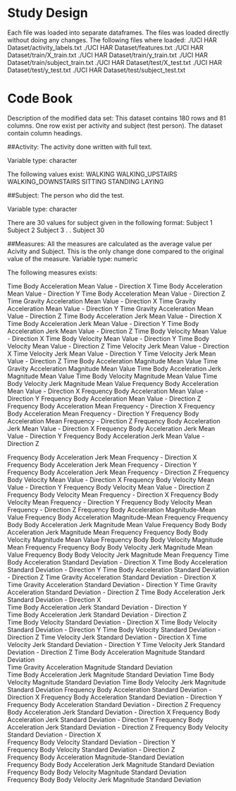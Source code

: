 # Study Design
Each file was loaded into separate dataframes.
The files was loaded directly without doing any changes.
The following files where loaded:
./UCI HAR Dataset/activity_labels.txt
./UCI HAR Dataset/features.txt
./UCI HAR Dataset/train/X_train.txt
./UCI HAR Dataset/train/y_train.txt
./UCI HAR Dataset/train/subject_train.txt
./UCI HAR Dataset/test/X_test.txt
./UCI HAR Dataset/test/y_test.txt
./UCI HAR Dataset/test/subject_test.txt

# Code Book
Description of the modified data set:
This dataset contains 180 rows and 81 columns. One row exist per activity and subject (test person).
The dataset contain column headings.

##Activity: 
The activity done written with full text. 

Variable type: character

The following values exist:
WALKING
WALKING_UPSTAIRS
WALKING_DOWNSTAIRS
SITTING
STANDING
LAYING

##Subject:
The person who did the test.

Variable type: character

There are 30 values for subject given in the following format:
Subject 1
Subject 2
Subject 3
.
.
Subject 30

##Measures:
All the measures are calculated as the average value per Acivity and Subject.
This is the only change done compared to the original value of the measure.
Variable type: numeric

The following measures exists:

Time Body Acceleration Mean Value - Direction X
Time Body Acceleration Mean Value - Direction Y
Time Body Acceleration Mean Value - Direction Z                   
Time Gravity Acceleration Mean Value - Direction X
Time Gravity Acceleration Mean Value - Direction Y
Time Gravity Acceleration Mean Value - Direction Z
Time Body Acceleration Jerk Mean Value - Direction X
Time Body Acceleration Jerk Mean Value - Direction Y
Time Body Acceleration Jerk Mean Value - Direction Z
Time Body Velocity Mean Value - Direction X
Time Body Velocity Mean Value - Direction Y
Time Body Velocity Mean Value - Direction Z
Time Velocity Jerk Mean Value - Direction X
Time Velocity Jerk Mean Value - Direction Y
Time Velocity Jerk Mean Value - Direction Z
Time Body Acceleration Magnitude Mean Value
Time Gravity Acceleration Magnitude Mean Value
Time Body Acceleration Jerk Magnitude Mean Value
Time Body Velocity Magnitude Mean Value
Time Body Velocity Jerk Magnitude Mean Value
Frequency Body Acceleration Mean Value - Direction X
Frequency Body Acceleration Mean Value - Direction Y
Frequency Body Acceleration Mean Value - Direction Z
Frequency Body Acceleration Mean Frequency - Direction X
Frequency Body Acceleration Mean Frequency - Direction Y
Frequency Body Acceleration Mean Frequency - Direction Z
Frequency Body Acceleration Jerk Mean Value - Direction X
Frequency Body Acceleration Jerk Mean Value - Direction Y
Frequency Body Acceleration Jerk Mean Value - Direction Z

Frequency Body Acceleration Jerk Mean Frequency - Direction X
Frequency Body Acceleration Jerk Mean Frequency - Direction Y
Frequency Body Acceleration Jerk Mean Frequency - Direction Z
Frequency Body Velocity Mean Value - Direction X
Frequency Body Velocity Mean Value - Direction Y
Frequency Body Velocity Mean Value - Direction Z
Frequency Body Velocity Mean Frequency - Direction X
Frequency Body Velocity Mean Frequency - Direction Y
Frequency Body Velocity Mean Frequency - Direction Z
Frequency Body Acceleration Magnitude-Mean Value
Frequency Body Acceleration Magnitude-Mean Frequency
Frequency Body Body Acceleration Jerk Magnitude Mean Value
Frequency Body Body Acceleration Jerk Magnitude Mean Frequency
Frequency Body Body Velocity Magnitude Mean Value
Frequency Body Body Velocity Magnitude Mean Frequency
Frequency Body Body Velocity Jerk Magnitude Mean Value
Frequency Body Body Velocity Jerk Magnitude Mean Frequency
Time Body Acceleration Standard Deviation - Direction X
Time Body Acceleration Standard Deviation - Direction Y
Time Body Acceleration Standard Deviation - Direction Z
Time Gravity Acceleration Standard Deviation - Direction X
Time Gravity Acceleration Standard Deviation - Direction Y
Time Gravity Acceleration Standard Deviation - Direction Z
Time Body Acceleration Jerk Standard Deviation - Direction X       
Time Body Acceleration Jerk Standard Deviation - Direction Y      
Time Body Acceleration Jerk Standard Deviation - Direction Z       
Time Body Velocity Standard Deviation - Direction X
Time Body Velocity Standard Deviation - Direction Y
Time Body Velocity Standard Deviation - Direction Z
Time Velocity Jerk Standard Deviation - Direction X
Time Velocity Jerk Standard Deviation - Direction Y
Time Velocity Jerk Standard Deviation - Direction Z
Time Body Acceleration Magnitude Standard Deviation             
Time Gravity Acceleration Magnitude Standard Deviation            
Time Body Acceleration Jerk Magnitude Standard Deviation
Time Body Velocity Magnitude Standard Deviation
Time Body Velocity Jerk Magnitude Standard Deviation
Frequency Body Acceleration Standard Deviation - Direction X
Frequency Body Acceleration Standard Deviation - Direction Y
Frequency Body Acceleration Standard Deviation - Direction Z
Frequency Body Acceleration Jerk Standard Deviation - Direction X 
Frequency Body Acceleration Jerk Standard Deviation - Direction Y
Frequency Body Acceleration Jerk Standard Deviation - Direction Z
Frequency Body Velocity Standard Deviation - Direction X           
Frequency Body Velocity Standard Deviation - Direction Y          
Frequency Body Velocity Standard Deviation - Direction Z           
Frequency Body Acceleration Magnitude-Standard Deviation          
Frequency Body Body Acceleration Jerk Magnitude Standard Deviation
Frequency Body Body Velocity Magnitude Standard Deviation     
Frequency Body Body Velocity Jerk Magnitude Standard Deviation

